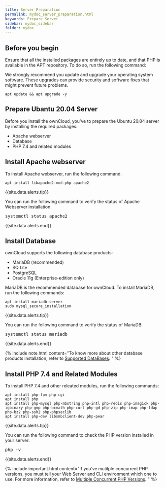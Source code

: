 ```yaml
---
title: Server Preparation
permalink: mydoc_server_preparation.html
keywords: Prepare Server
sidebar: mydoc_sidebar
folder: mydoc
---
```



## Before you begin
Ensure that all the installed packages are entirely up to date, and that PHP is available in the APT repository. To do so, run the following command:

We strongly recommend you update and upgrade your operating system software. These upgrades can provide security and software fixes that might prevent future problems. 
```
apt update && apt upgrade -y
```

## Prepare Ubantu 20.04 Server

Before you install the ownCloud, you've to prepare the Ubuntu 20.04 server by installing the required packages:
* Apache webserver
* Database
* PHP 7.4 and related modules



## Install Apache webserver
To install Apache webserver, run the following command:
```
apt install libapache2-mod-php apache2
```

{{site.data.alerts.tip}}
<p>You can run the following command to verify the status of Apache Webserver installation.</p>
<pre>
systemctl status apache2
</pre>
{{site.data.alerts.end}}


## Install Database
ownCloud supports the following database products:
* MariaDB (recommended)
* SQ Lite
* PostgreSQL
* Oracle 11g (Enterprise-edition only)

MariaDB is the recommended database for ownCloud. To install MariaDB, run the following commands:
```
apt install mariadb-server
sudo mysql_secure_installation
```

{{site.data.alerts.tip}}
<p>You can run the following command to verify the status of MariaDB.</p>
<pre>
systemctl status mariadb
</pre>
{{site.data.alerts.end}}



{% include note.html content="To know more about other database products installation, refer to [Supported DataBases](https://doc.owncloud.com/server/10.7/admin_manual/installation/manual_installation/manual_installation_db.html#possible-databases). " %}


## Install PHP 7.4 and Related Modules
To install PHP 7.4 and other releated modules, run the following commands:
```
apt install php-fpm php-cgi
apt install php
apt install php-mysql php-mbstring php-intl php-redis php-imagick php-igbinary php-gmp php-bcmath php-curl php-gd php-zip php-imap php-ldap php-bz2 php-ssh2 php-phpseclib
apt install php-dev libsmbclient-dev php-pear
```

{{site.data.alerts.tip}}
<p>You can run the following command to check the PHP version installed in your server:</p>
<pre>
php -v
</pre>
{{site.data.alerts.end}}


{% include important.html content="If you've mutilple concurrent PHP versions, you must tell your Web Server and CLI environment which one to use. For more information, refer to [Multiple Concurrent PHP Versions](https://doc.owncloud.com/server/10.7/admin_manual/installation/manual_installation/server_prep_ubuntu_20.04.html#multiple-concurrent-php-versions). " %}

